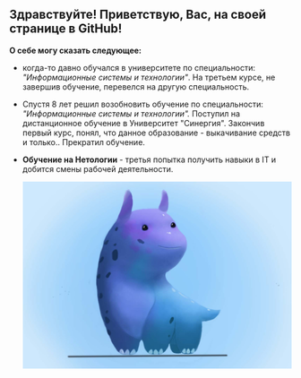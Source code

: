 ## Здравствуйте! Приветствую, Вас, на своей странице в GitHub!

__О себе могу сказать следующее:__
* когда-то давно обучался в университете по специальности: _"Информационные системы и технологии"_. На третьем курсе, не завершив обучение, перевелся на другую специальность.
  
* Спустя 8 лет решил возобновить обучение по специальности: _"Информационные системы и технологии"._ Поступил на дистанционное обучение в Университет "Синергия". Закончив первый курс, понял, что данное образование - выкачивание средств и только.. Прекратил обучение.
  
* __Обучение на Нетологии__ - третья попытка получить навыки в IT и добится смены рабочей деятельности. 
  
  ![Добро пожаловать в Хоукинс](/images/Илл2.jpg)